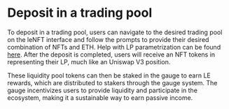 # Deposit in a trading pool

To deposit in a trading pool, users can navigate to the desired trading pool on the leNFT interface and follow the prompts to provide their desired combination of NFTs and ETH. Help with LP parametrization can be found [here](../protocol/trading-lp-parameters.md). After the deposit is completed, users will receive an NFT tokens in representing their LP, much like an Uniswap V3 position.

These liquidity pool tokens can then be staked in the gauge to earn LE rewards, which are distributed to stakers through the gauge system. The gauge incentivizes users to provide liquidity and participate in the ecosystem, making it a sustainable way to earn passive income.
